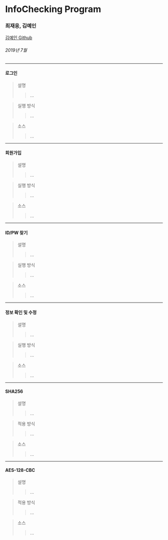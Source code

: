 # InfoChecking Program

### 최재웅, 김예인
[김예인 Github](https://github.com/oxomn)

###### 2019년 7월
___
#### 로그인

> 설명
>> ...

> 실행 방식
>> ...

> 소스
>> ...

___
#### 회원가입

> 설명
>> ...

> 실행 방식
>> ...

> 소스
>> ...

___
#### ID/PW 찾기

> 설명
>> ... 

> 실행 방식
>> ...

> 소스 
>> ...

___
#### 정보 확인 및 수정

> 설명
>> ...

> 실행 방식
>> ...

> 소스
>> ...

___
#### SHA256

> 설명
>> ...

> 적용 방식
>> ...

> 소스
>> ...

___
#### AES-128-CBC

> 설명
>> ...

> 적용 방식
>> ...

> 소스
>> ...
